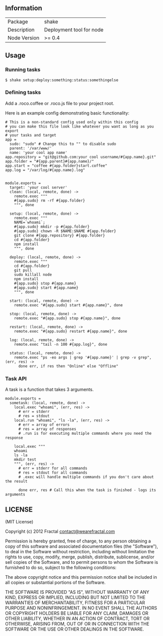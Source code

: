 ## Information

<table>
<tr>
<td>Package</td><td>shake</td>
</tr>
<tr>
<td>Description</td>
<td>Deployment tool for node</td>
</tr>
<tr>
<td>Node Version</td>
<td>>= 0.4</td>
</tr>
</table>

## Usage

### Running tasks
```$ shake setup:deploy:something:status:somethingelse```

### Defining tasks
Add a .roco.coffee or .roco.js file to your project root.

Here is an example config demonstrating basic functionality:

```coffee-script
# This is a non-standard config used only within this config
# you can make this file look like whatever you want as long as you export
# your tasks and target
app =
  sudo: "sudo" # Change this to "" to disable sudo
  parent: '/var/www/'
  name: 'your cool app name'
app.repository = "git@github.com:your cool username/#{app.name}.git"
app.folder = "#{app.parent}#{app.name}/"
app.start = "coffee #{app.folder}start.coffee"
app.log = "/var/log/#{app.name}.log"


module.exports =
  target: 'your cool server'
  clean: (local, remote, done) ->
    remote.exec """
    #{app.sudo} rm -rf #{app.folder}
    """, done

  setup: (local, remote, done) ->
    remote.exec """
    NAME=`whoami`;
    #{app.sudo} mkdir -p #{app.folder}
    #{app.sudo} chown -R $NAME:$NAME #{app.folder}
    git clone #{app.repository} #{app.folder}
    cd #{app.folder}
    npm install
    """, done

  deploy: (local, remote, done) ->
    remote.exec """
    cd #{app.folder}
    git pull
    sudo killall node
    npm install
    #{app.sudo} stop #{app.name}
    #{app.sudo} start #{app.name}
    """, done

  start: (local, remote, done) ->
    remote.exec "#{app.sudo} start #{app.name}", done

  stop: (local, remote, done) ->
    remote.exec "#{app.sudo} stop #{app.name}", done

  restart: (local, remote, done) ->
    remote.exec "#{app.sudo} restart #{app.name}", done

  log: (local, remote, done) ->
    remote.exec "tail -n 100 #{app.log}", done

  status: (local, remote, done) ->
    remote.exec "ps -eo args | grep '#{app.name}' | grep -v grep", (err, res) ->
      done err, if res then "Online" else "Offline"
```

### Task API

A task is a function that takes 3 arguments.

```coffee-script
module.exports =
  sometask: (local, remote, done) ->
    local.exec "whoami", (err, res) ->
      # err = stderr
      # res = stdout
    local.run "whoami", "ls -la", (err, res) ->
      # err = array of errors
      # res = array of responses
      # .run is for executing multiple commands where you need the response

    local.exec """
    whoami
    ls -la
    mkdir test
    """, (err, res) ->
      # err = stderr for all commands
      # res = stdout for all commands
      # .exec will handle multiple commands if you don't care about the result

      done err, res # Call this when the task is finished - logs its arguments
```

## LICENSE

(MIT License)

Copyright (c) 2012 Fractal <contact@wearefractal.com>

Permission is hereby granted, free of charge, to any person obtaining
a copy of this software and associated documentation files (the
"Software"), to deal in the Software without restriction, including
without limitation the rights to use, copy, modify, merge, publish,
distribute, sublicense, and/or sell copies of the Software, and to
permit persons to whom the Software is furnished to do so, subject to
the following conditions:

The above copyright notice and this permission notice shall be
included in all copies or substantial portions of the Software.

THE SOFTWARE IS PROVIDED "AS IS", WITHOUT WARRANTY OF ANY KIND,
EXPRESS OR IMPLIED, INCLUDING BUT NOT LIMITED TO THE WARRANTIES OF
MERCHANTABILITY, FITNESS FOR A PARTICULAR PURPOSE AND
NONINFRINGEMENT. IN NO EVENT SHALL THE AUTHORS OR COPYRIGHT HOLDERS BE
LIABLE FOR ANY CLAIM, DAMAGES OR OTHER LIABILITY, WHETHER IN AN ACTION
OF CONTRACT, TORT OR OTHERWISE, ARISING FROM, OUT OF OR IN CONNECTION
WITH THE SOFTWARE OR THE USE OR OTHER DEALINGS IN THE SOFTWARE.
